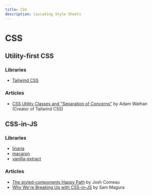 ```yaml
---
title: CSS
description: Cascading Style Sheets
---
```


# CSS

## Utility-first CSS

### Libraries

- [Tailwind CSS](https://tailwindcss.com/)

### Articles

- [CSS Utility Classes and "Separation of Concerns"](https://adamwathan.me/css-utility-classes-and-separation-of-concerns/) by Adam Wathan (Creator of Tailwind CSS)

## CSS-in-JS

### Libraries

- [linaria](https://github.com/callstack/linaria)
- [macaron](https://macaron.js.org/)
- [vanilla-extract](https://vanilla-extract.style/)

### Articles

- [The styled-components Happy Path](https://www.joshwcomeau.com/css/styled-components/) by Josh Comeau
- [Why We're Breaking Up with CSS-in-JS](https://dev.to/srmagura/why-were-breaking-up-wiht-css-in-js-4g9b) by Sam Magura

